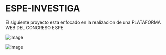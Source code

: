 # ESPE-INVESTIGA
El siguiente proyecto esta enfocado
en la realizacion de una PLATAFORMA WEB DEL CONGRESO ESPE

![image](https://user-images.githubusercontent.com/48724103/125021884-200ab200-e041-11eb-9c84-89d67d5ae118.png)

![image](https://user-images.githubusercontent.com/48724103/125021808-f81b4e80-e040-11eb-87b3-dab104760e29.png)


